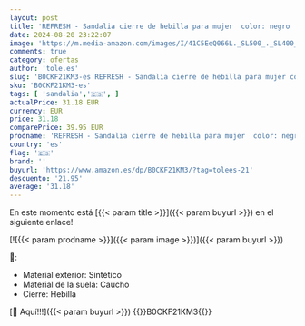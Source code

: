 ```yaml
---
layout: post
title: 'REFRESH - Sandalia cierre de hebilla para mujer  color: negro  talla: 37'
date: 2024-08-20 23:22:07
image: 'https://m.media-amazon.com/images/I/41C5EeQ066L._SL500_._SL400_.jpg'
comments: true
category: ofertas
author: 'tole.es'
slug: 'B0CKF21KM3-es REFRESH - Sandalia cierre de hebilla para mujer color:...'
sku: 'B0CKF21KM3-es'
tags: [ 'sandalia','🇪🇸', ]
actualPrice: 31.18 EUR
currency: EUR
price: 31.18
comparePrice: 39.95 EUR
prodname: 'REFRESH - Sandalia cierre de hebilla para mujer  color: negro  talla: 37'
country: 'es'
flag: '🇪🇸'
brand: ''
buyurl: 'https://www.amazon.es/dp/B0CKF21KM3/?tag=tolees-21'
descuento: '21.95'
average: '31.18'
---
```


En este momento está [{{< param title >}}]({{< param buyurl >}}) en el siguiente enlace!

[![{{< param prodname >}}]({{< param image >}})]({{< param buyurl >}})

🔎:

- Material exterior: Sintético
- Material de la suela: Caucho
- Cierre: Hebilla

[🛒 Aquí!!!]({{< param buyurl >}})
{{<world>}}B0CKF21KM3{{</world>}}
